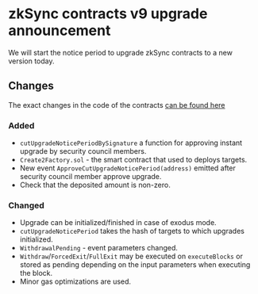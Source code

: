 # zkSync contracts v9 upgrade announcement

<!-- markdownlint-disable MD034 -->

We will start the notice period to upgrade zkSync contracts to a new version today.

## Changes

The exact changes in the code of the contracts
[can be found here](https://github.com/matter-labs/zksync/compare/contracts-7...contracts-8?file-filters[]=.sol)

### Added

- `cutUpgradeNoticePeriodBySignature` a function for approving instant upgrade by security council members.
- `Create2Factory.sol` - the smart contract that used to deploys targets.
- New event `ApproveCutUpgradeNoticePeriod(address)` emitted after security council member approve upgrade.
- Check that the deposited amount is non-zero.

### Changed

- Upgrade can be initialized/finished in case of exodus mode.
- `cutUpgradeNoticePeriod` takes the hash of targets to which upgrades initialized.
- `WithdrawalPending` - event parameters changed.
- `Withdraw`/`ForcedExit`/`FullExit` may be executed on `executeBlocks` or stored as pending depending on the input
parameters when executing the block.
- Minor gas optimizations are used.
